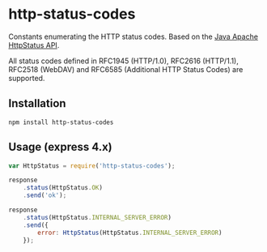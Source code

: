# http-status-codes

Constants enumerating the HTTP status codes. Based on the [Java Apache HttpStatus API](http://hc.apache.org/httpclient-3.x/apidocs/org/apache/commons/httpclient/HttpStatus.html).

All status codes defined in RFC1945 (HTTP/1.0), RFC2616 (HTTP/1.1), RFC2518 (WebDAV) and RFC6585 (Additional HTTP Status Codes) are supported.

## Installation

```console
npm install http-status-codes
```

## Usage (express 4.x)

```javascript
var HttpStatus = require('http-status-codes');

response
	.status(HttpStatus.OK)
	.send('ok');

response
	.status(HttpStatus.INTERNAL_SERVER_ERROR)
	.send({
		error: HttpStatus(HttpStatus.INTERNAL_SERVER_ERROR)
	});
```
